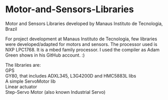 # Motor-and-Sensors-Libraries
Motor and Sensors Libraries developed by Manaus Instituto de Tecnologia, Brazil

For project development at Manaus Instituto de Tecnologia, few libraries were developed/adapted for motors and sensors.
The processor used is NXP LPC1768. It is a mbed family processor. 
I used the compiler as Adam Green shows in his GitHub account. :)

The libraries are:<br  />
GPS <br  />
GY80, that includes ADXL345, L3G4200D and HMC5883L libs <br  />
A simple ServoMotor lib <br  />
Linear actuator <br  />
Step-Servo Motor (also known Industrial Servo) <br  />
